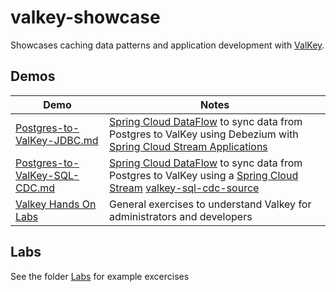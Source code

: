 # valkey-showcase

Showcases caching data patterns and application development with [ValKey](http://valkey.io).

## Demos


| Demo                                                                                         | Notes                                                                                                                                                                                                                                                                         |
|----------------------------------------------------------------------------------------------|-------------------------------------------------------------------------------------------------------------------------------------------------------------------------------------------------------------------------------------------------------------------------------|
| [Postgres-to-ValKey-JDBC.md](docs/workshops/Labs/ingestion/Postgres-to-ValKey-JDBC.md)       | [Spring Cloud DataFlow](https://spring.io/projects/spring-cloud-dataflow) to sync data from Postgres to ValKey using Debezium with [Spring Cloud Stream Applications](https://spring.io/projects/spring-cloud-stream-applications)                                            |
| [Postgres-to-ValKey-SQL-CDC.md](docs/workshops/Labs/ingestion/Postgres-to-ValKey-SQL-CDC.md) | [Spring Cloud DataFlow](https://spring.io/projects/spring-cloud-dataflow)  to sync data from Postgres to ValKey using a [Spring Cloud Stream](https://spring.io/projects/spring-cloud-stream) [valkey-sql-cdc-source](applications/integration/sources/valkey-sql-cdc-source) |
 | [Valkey Hands On Labs](docs/workshops/Labs)                                                  | General exercises to understand Valkey for administrators and developers                                                                                                                                                                                                      | 

## Labs

See the folder [Labs](docs/workshops/Labs) for example excercises 